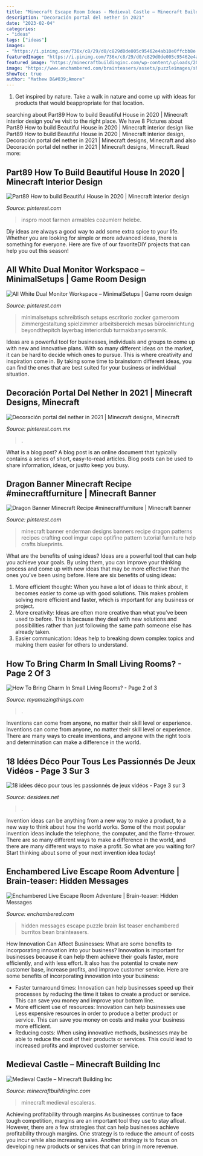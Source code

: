 ```yaml
---
title: "Minecraft Escape Room Ideas - Medieval Castle – Minecraft Building Inc"
description: "Decoración portal del nether in 2021"
date: "2023-02-04"
categories:
- "ideas"
tags: ["ideas"]
images:
- "https://i.pinimg.com/736x/c8/29/d0/c829d0de005c95462e4ab10e0ffcbb8e.jpg"
featuredImage: "https://i.pinimg.com/736x/c8/29/d0/c829d0de005c95462e4ab10e0ffcbb8e.jpg"
featured_image: "https://minecraftbuildinginc.com/wp-content/uploads/2013/02/The-Ballroom.jpg"
image: "https://www.enchambered.com/brainteasers/assets/puzzleimages/shopping-list-puzzle.jpg"
ShowToc: true
author: "Mathew D&#039;Amore"
---
```



1. Get inspired by nature. Take a walk in nature and come up with ideas for products that would beappropriate for that location.

	

		
searching about Part89 How to build Beautiful House in 2020 | Minecraft interior design you've visit to the right place. We have 8 Pictures about Part89 How to build Beautiful House in 2020 | Minecraft interior design like Part89 How to build Beautiful House in 2020 | Minecraft interior design, Decoración portal del nether in 2021 | Minecraft designs, Minecraft and also Decoración portal del nether in 2021 | Minecraft designs, Minecraft. Read more:
		
    
## Part89 How To Build Beautiful House In 2020 | Minecraft Interior Design

<img loading=lazy src="https://i.pinimg.com/736x/17/c4/56/17c456519d6faed3577340e87ba408b7.jpg" onerror="this.onerror=null;this.src='https://tse4.mm.bing.net/th?id=OIP.Hox3mt85C7SgUrAru9T2sQHaNK&amp;pid=15.1';" alt="Part89 How to build Beautiful House in 2020 | Minecraft interior design">

_Source: pinterest.com_

>inspro moot farmen armables cozumlerr helebe. 

	

Diy ideas are always a good way to add some extra spice to your life. Whether you are looking for simple or more advanced ideas, there is something for everyone. Here are five of our favoriteDIY projects that can help you out this season!

    
## All White Dual Monitor Workspace – MinimalSetups | Game Room Design

<img loading=lazy src="https://i.pinimg.com/736x/27/fc/01/27fc0172609241b6ccbe495a67a0eb5b.jpg" onerror="this.onerror=null;this.src='https://tse4.mm.bing.net/th?id=OIP.qp3kfH8v-ef4SLiJLEujTwHaJ3&amp;pid=15.1';" alt="All White Dual Monitor Workspace – MinimalSetups | Game room design">

_Source: pinterest.com_

>minimalsetups schreibtisch setups escritorio zocker gameroom zimmergestaltung spielzimmer arbeitsbereich mesas büroeinrichtung beyondthepitch layerbag interiordub turmakbanyoseramik. 

	

Ideas are a powerful tool for businesses, individuals and groups to come up with new and innovative plans. With so many different ideas on the market, it can be hard to decide which ones to pursue. This is where creativity and inspiration come in. By taking some time to brainstorm different ideas, you can find the ones that are best suited for your business or individual situation.

    
## Decoración Portal Del Nether In 2021 | Minecraft Designs, Minecraft

<img loading=lazy src="https://i.pinimg.com/736x/c8/29/d0/c829d0de005c95462e4ab10e0ffcbb8e.jpg" onerror="this.onerror=null;this.src='https://tse3.mm.bing.net/th?id=OIP.r6_esRqfK4zGTBNRL-Ju3wHaEK&amp;pid=15.1';" alt="Decoración portal del nether in 2021 | Minecraft designs, Minecraft">

_Source: pinterest.com.mx_

>. 

	

What is a blog post?
A blog post is an online document that typically contains a series of short, easy-to-read articles. Blog posts can be used to share information, ideas, or justto keep you busy.

    
## Dragon Banner Minecraft Recipe #minecraftfurniture | Minecraft Banner

<img loading=lazy src="https://i.pinimg.com/736x/ac/50/31/ac5031bae4a880ca0c18bbdf18220d1e.jpg" onerror="this.onerror=null;this.src='https://tse4.mm.bing.net/th?id=OIP.FHGZqR_or0Y8Bw2bANKjZwAAAA&amp;pid=15.1';" alt="Dragon Banner Minecraft Recipe #minecraftfurniture | Minecraft banner">

_Source: pinterest.com_

>minecraft banner enderman designs banners recipe dragon patterns recipes crafting cool imgur cape optifine pattern tutorial furniture help crafts blueprints. 

	

What are the benefits of using ideas?
Ideas are a powerful tool that can help you achieve your goals. By using them, you can improve your thinking process and come up with new ideas that may be more effective than the ones you’ve been using before. Here are six benefits of using ideas: 
1. More efficient thought: When you have a lot of ideas to think about, it becomes easier to come up with good solutions. This makes problem solving more efficient and faster, which is important for any business or project. 
2. More creativity: Ideas are often more creative than what you’ve been used to before. This is because they deal with new solutions and possibilities rather than just following the same path someone else has already taken. 
3. Easier communication: Ideas help to breaking down complex topics and making them easier for others to understand.

    
## How To Bring Charm In Small Living Rooms? - Page 2 Of 3

<img loading=lazy src="https://myamazingthings.com/wp-content/uploads/2017/10/small-living-room-6-.jpg" onerror="this.onerror=null;this.src='https://tse4.mm.bing.net/th?id=OIP.M1HF8FlEa1K9kgZiluZvigHaLG&amp;pid=15.1';" alt="How To Bring Charm In Small Living Rooms? - Page 2 of 3">

_Source: myamazingthings.com_

>. 

	

Inventions can come from anyone, no matter their skill level or experience.
Inventions can come from anyone, no matter their skill level or experience. There are many ways to create inventions, and anyone with the right tools and determination can make a difference in the world.

    
## 18 Idées Déco Pour Tous Les Passionnés De Jeux Vidéos - Page 3 Sur 3

<img loading=lazy src="http://desidees.net/wp-content/uploads/2017/03/Video-Game-Room-Ideas-Playstation-Bathroom.jpg" onerror="this.onerror=null;this.src='https://tse3.mm.bing.net/th?id=OIP.F212Zgnhb7J_tUyCQMTPrgHaFO&amp;pid=15.1';" alt="18 idées déco pour tous les passionnés de jeux vidéos - Page 3 sur 3">

_Source: desidees.net_

>. 

	

Invention ideas can be anything from a new way to make a product, to a new way to think about how the world works. Some of the most popular invention ideas include the telephone, the computer, and the flame-thrower. There are so many different ways to make a difference in the world, and there are many different ways to make a profit. So what are you waiting for? Start thinking about some of your next invention idea today!

    
## Enchambered Live Escape Room Adventure | Brain-teaser: Hidden Messages

<img loading=lazy src="https://www.enchambered.com/brainteasers/assets/puzzleimages/shopping-list-puzzle.jpg" onerror="this.onerror=null;this.src='https://tse1.mm.bing.net/th?id=OIP.szAdHvofEWh8qd6W4zxBNgHaEK&amp;pid=15.1';" alt="Enchambered Live Escape Room Adventure | Brain-teaser: Hidden Messages">

_Source: enchambered.com_

>hidden messages escape puzzle brain list teaser enchambered burritos bean brainteasers. 

	

How Innovation Can Affect Businesses: What are some benefits to incorporating innovation into your business?
Innovation is important for businesses because it can help them achieve their goals faster, more efficiently, and with less effort. It also has the potential to create new customer base, increase profits, and improve customer service. Here are some benefits of incorporating innovation into your business: 
- Faster turnaround times: Innovation can help businesses speed up their processes by reducing the time it takes to create a product or service. This can save you money and improve your bottom line. 
- More efficient use of resources: Innovation can help businesses use Less expensive resources in order to produce a better product or service. This can save you money on costs and make your business more efficient. 
- Reducing costs: When using innovative methods, businesses may be able to reduce the cost of their products or services. This could lead to increased profits and improved customer service.

    
## Medieval Castle – Minecraft Building Inc

<img loading=lazy src="https://minecraftbuildinginc.com/wp-content/uploads/2013/02/The-Ballroom.jpg" onerror="this.onerror=null;this.src='https://tse3.mm.bing.net/th?id=OIP.ueDctjGfE5vZ2ifyFlng2gHaEo&amp;pid=15.1';" alt="Medieval Castle – Minecraft Building Inc">

_Source: minecraftbuildinginc.com_

>minecraft medieval escaleras. 

	

Achieving profitability through margins
As businesses continue to face tough competition, margins are an important tool they use to stay afloat. However, there are a few strategies that can help businesses achieve profitability through margins. One strategy is to reduce the amount of costs you incur while also increasing sales. Another strategy is to focus on developing new products or services that can bring in more revenue.

